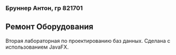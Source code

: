 ### Бруннер Антон, гр 821701
## Ремонт Оборудования
Вторая лабораторная по проектированию баз данных. Сделана с использованием JavaFX.
